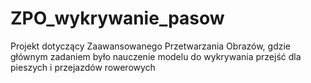 # ZPO_wykrywanie_pasow
Projekt dotyczący Zaawansowanego Przetwarzania Obrazów, gdzie głównym zadaniem było nauczenie modelu do wykrywania przejść dla pieszych i przejazdów rowerowych
